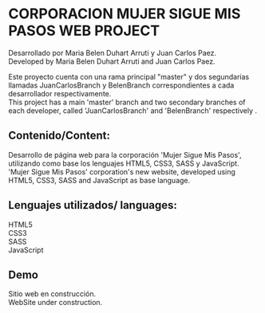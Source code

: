 ﻿# CORPORACION MUJER SIGUE MIS PASOS WEB PROJECT

Desarrollado por Maria Belen Duhart Arruti y Juan Carlos Paez.<br>
Developed by Maria Belen Duhart Arruti and Juan Carlos Paez.

Este proyecto cuenta con una rama principal "master" y dos segundarias llamadas JuanCarlosBranch y BelenBranch correspondientes a cada desarrollador respectivamente. <br>
This project has a main 'master' branch and two secondary branches of each developer, called 'JuanCarlosBranch' and 'BelenBranch' respectively . <br>

## Contenido/Content: <br>
Desarrollo de página web para la corporación 'Mujer Sigue Mis Pasos', utilizando como base los lenguajes HTML5, CSS3, SASS y JavaScript. <br>
'Mujer Sigue Mis Pasos' corporation's new website, developed using HTML5, CSS3, SASS and JavaScript as base language. <br>

## Lenguajes utilizados/ languages: <br>
HTML5 <br>
CSS3 <br>
SASS <br>
JavaScript <br>


## Demo <br>
Sitio web en construcción.<br>
WebSite under construction.
